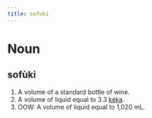 ```yaml
---
title: sofuki
---
```


# Noun

## sofùki

1. A volume of a standard bottle of wine.
2. A volume of liquid equal to 3.3 [kéka](../ke/keka.markdown).
3. OOW: A volume of liquid equal to 1,020 mL.
